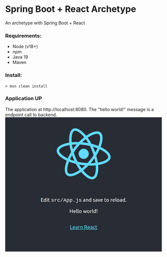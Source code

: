 # Spring Boot + React Archetype

An archetype with Spring Boot + React

### Requirements:
- Node (v18+)
- npm
- Java 19
- Maven

### Install:
```
> mvn clean install
```

### Application UP 
The application at http://localhost:8080. The "hello world!" message is a endpoint call to backend.
![](./docs/images/front.png)